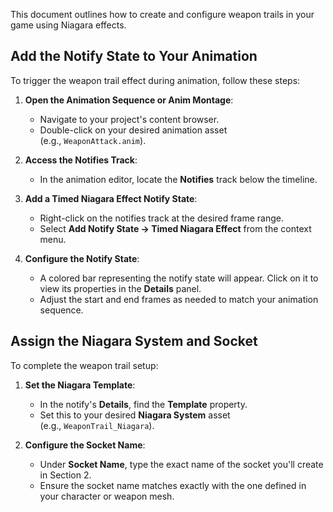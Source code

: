 This document outlines how to create and configure weapon trails in your game using Niagara effects.

## Add the Notify State to Your Animation

To trigger the weapon trail effect during animation, follow these steps:

1. **Open the Animation Sequence or Anim Montage**:
    
    - Navigate to your project's content browser.
    - Double-click on your desired animation asset (e.g., `WeaponAttack.anim`).
2. **Access the Notifies Track**:
    
    - In the animation editor, locate the **Notifies** track below the timeline.
3. **Add a Timed Niagara Effect Notify State**:
    
    - Right-click on the notifies track at the desired frame range.
    - Select **Add Notify State → Timed Niagara Effect** from the context menu.
4. **Configure the Notify State**:
    
    - A colored bar representing the notify state will appear. Click on it to view its properties in the **Details** panel.
    - Adjust the start and end frames as needed to match your animation sequence.


## Assign the Niagara System and Socket

To complete the weapon trail setup:

1. **Set the Niagara Template**:
    
    - In the notify's **Details**, find the **Template** property.
    - Set this to your desired **Niagara System** asset (e.g., `WeaponTrail_Niagara`).
2. **Configure the Socket Name**:
    
    - Under **Socket Name**, type the exact name of the socket you'll create in Section 2.
    - Ensure the socket name matches exactly with the one defined in your character or weapon mesh.
